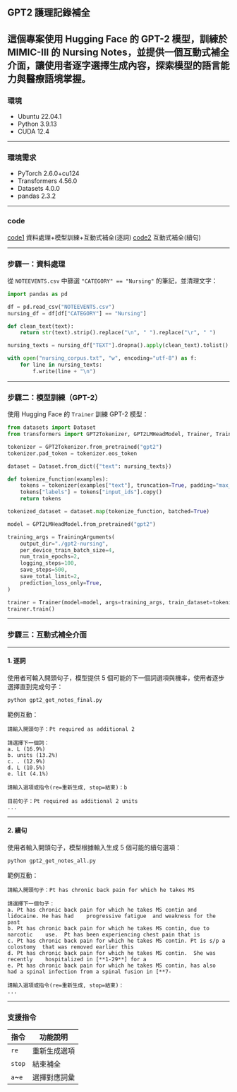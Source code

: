## GPT2 護理記錄補全

這個專案使用 Hugging Face 的 GPT-2 模型，訓練於 MIMIC-III 的 Nursing Notes，並提供一個互動式補全介面，讓使用者逐字選擇生成內容，探索模型的語言能力與醫療語境掌握。
---
### 環境
- Ubuntu 22.04.1
- Python 3.9.13
- CUDA 12.4

---
### 環境需求
- PyTorch 2.6.0+cu124
- Transformers 4.56.0
- Datasets 4.0.0
- pandas 2.3.2

---
### code
[code1](https://github.com/marcoleung052/113.3_holiday/blob/c662c116235453f80ac75c6a0a300d21bcfbdc1a/week4/gpt2_get_notes_final.py "游標顯示") 資料處理+模型訓練+互動式補全(逐詞)
[code2](https://github.com/marcoleung052/113.3_holiday/blob/c662c116235453f80ac75c6a0a300d21bcfbdc1a/week4/gpt2_get_notes_all.py "游標顯示") 互動式補全(續句)

---
### 步驟一：資料處理

從 `NOTEEVENTS.csv` 中篩選 `"CATEGORY" == "Nursing"` 的筆記，並清理文字：

```python
import pandas as pd

df = pd.read_csv("NOTEEVENTS.csv")
nursing_df = df[df["CATEGORY"] == "Nursing"]

def clean_text(text):
    return str(text).strip().replace("\n", " ").replace("\r", " ")

nursing_texts = nursing_df["TEXT"].dropna().apply(clean_text).tolist()

with open("nursing_corpus.txt", "w", encoding="utf-8") as f:
    for line in nursing_texts:
        f.write(line + "\n")
```

---

### 步驟二：模型訓練（GPT-2）

使用 Hugging Face 的 `Trainer` 訓練 GPT-2 模型：

```python
from datasets import Dataset
from transformers import GPT2Tokenizer, GPT2LMHeadModel, Trainer, TrainingArguments

tokenizer = GPT2Tokenizer.from_pretrained("gpt2")
tokenizer.pad_token = tokenizer.eos_token

dataset = Dataset.from_dict({"text": nursing_texts})

def tokenize_function(examples):
    tokens = tokenizer(examples["text"], truncation=True, padding="max_length", max_length=512)
    tokens["labels"] = tokens["input_ids"].copy()
    return tokens

tokenized_dataset = dataset.map(tokenize_function, batched=True)

model = GPT2LMHeadModel.from_pretrained("gpt2")

training_args = TrainingArguments(
    output_dir="./gpt2-nursing",
    per_device_train_batch_size=4,
    num_train_epochs=2,
    logging_steps=100,
    save_steps=500,
    save_total_limit=2,
    prediction_loss_only=True,
)

trainer = Trainer(model=model, args=training_args, train_dataset=tokenized_dataset)
trainer.train()
```

---

### 步驟三：互動式補全介面

---
#### 1. 逐詞

使用者可輸入開頭句子，模型提供 5 個可能的下一個詞選項與機率，使用者逐步選擇直到完成句子：

```bash
python gpt2_get_notes_final.py
```

範例互動：

```text
請輸入開頭句子：Pt required as additional 2 

請選擇下一個詞：
a. L (16.9%)
b. units (13.2%)
c. . (12.9%)
d. L (10.5%)
e. lit (4.1%)

請輸入選項或指令(re=重新生成, stop=結束)：b

目前句子：Pt required as additional 2 units
...
```

---

#### 2. 續句

使用者輸入開頭句子，模型根據輸入生成 5 個可能的續句選項：

```bash
python gpt2_get_notes_all.py
```

範例互動：

```text
請輸入開頭句子：Pt has chronic back pain for which he takes MS

請選擇下一個句子：
a. Pt has chronic back pain for which he takes MS contin and lidocaine. He has had    progressive fatigue  and weakness for the past
b. Pt has chronic back pain for which he takes MS contin, due to narcotic    use.  Pt has been experiencing chest pain that is
c. Pt has chronic back pain for which he takes MS contin. Pt is s/p a    colostomy  that was removed earlier this
d. Pt has chronic back pain for which he takes MS contin.  She was recently    hospitalized in [**1-29**] for a
e. Pt has chronic back pain for which he takes MS contin, has also    had a spinal infection from a spinal fusion in [**7-

請輸入選項或指令(re=重新生成, stop=結束)：
...
```

---

### 支援指令

| 指令 | 功能說明 |
|------|----------|
| `re` | 重新生成選項 |
| `stop` | 結束補全 |
| `a`~`e` | 選擇對應詞彙 |
